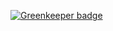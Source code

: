 
[![Greenkeeper badge](https://badges.greenkeeper.io/scostello/pfa-influxr.svg)](https://greenkeeper.io/)
